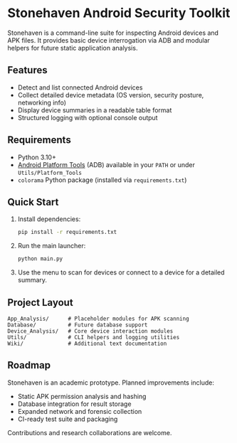 # Stonehaven Android Security Toolkit

Stonehaven is a command-line suite for inspecting Android devices and APK files. It provides basic device interrogation via ADB and modular helpers for future static application analysis.

## Features

- Detect and list connected Android devices
- Collect detailed device metadata (OS version, security posture, networking info)
- Display device summaries in a readable table format
- Structured logging with optional console output

## Requirements

- Python 3.10+
- [Android Platform Tools](https://developer.android.com/tools/releases/platform-tools) (ADB) available in your `PATH` or under `Utils/Platform_Tools`
- `colorama` Python package (installed via `requirements.txt`)

## Quick Start

1. Install dependencies:
   ```bash
   pip install -r requirements.txt
   ```
2. Run the main launcher:
   ```bash
   python main.py
   ```
3. Use the menu to scan for devices or connect to a device for a detailed summary.

## Project Layout

```
App_Analysis/      # Placeholder modules for APK scanning
Database/          # Future database support
Device_Analysis/   # Core device interaction modules
Utils/             # CLI helpers and logging utilities
Wiki/              # Additional text documentation
```

## Roadmap

Stonehaven is an academic prototype. Planned improvements include:

- Static APK permission analysis and hashing
- Database integration for result storage
- Expanded network and forensic collection
- CI-ready test suite and packaging

Contributions and research collaborations are welcome.
